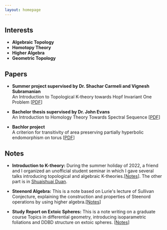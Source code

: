 ```yaml
---
layout: homepage
---
```

<script src="https://cdn.mathjax.org/mathjax/latest/MathJax.js?config=TeX-AMS-MML_HTMLorMML" type="text/javascript"></script>

## Interests

- **Algebraic Topology**
- **Homotopy Theory**
- **Higher Algebra**
- **Geometric Topology**



## Papers

- **Summer project supervised by Dr. Shachar Carmeli and Vignesh Subramanian**
  <br>
  An Introduction to Topological K-theory towards Hopf Invariant One Problem [<a href="PDF-Personal Web/summer.pdf">PDF</a>]
 
- **Bachelor thesis supervised by Dr. John Evans**
  <br>
  An Introduction to Homology Theory Towards Spectral Sequence [<a href="PDF-Personal Web/MA3PRO_report2020-21.pdf">PDF</a>]
  
- **Bachlor project**
  <br>
  A criterion for transitivity of area preserving partially hyperbolic endomorphism on torus [<a href="PDF-Personal Web/criterion.pdf">PDF</a>]

## Notes
- **Introduction to K-theory:** During the summer holiday of 2022, a friend and I organized an unofficial student seminar in which I gave several talks introducing topological and algebraic K-theories.[<a href="PDF-Personal Web/k-seminar.pdf">Notes</a>]. The other part is in [Shuaishuai Duan](https://shuduan.github.io/sduan/).
  
- **Steenord Algebra:**
  This is a note based on Lurie's lecture of Sullivan Conjecture, explaining the construction and properties of Steenord operations by using higher algebra.[<a href="PDF-Personal Web/steenord.pdf">Notes</a>]
  
- **Study Report on Extoic Spheres:**
  This is a note writing on a graduate course Topics in differential geometry, introducing isoparametric foliations and DDBD structure on extoic spheres. 
  [<a href="PDF-Personal Web/extoic.pdf">Notes</a>]

  
  

  
